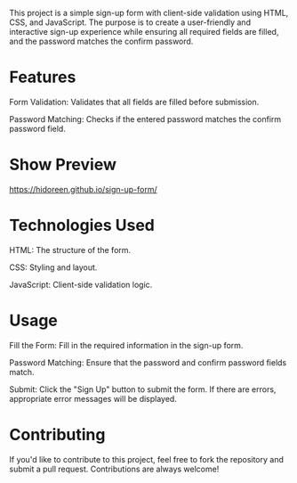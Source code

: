 This project is a simple sign-up form with client-side validation using HTML, CSS, and JavaScript. The purpose is to create a user-friendly and interactive sign-up experience while ensuring all required fields are filled, and the password matches the confirm password.

# Features
Form Validation: Validates that all fields are filled before submission.

Password Matching: Checks if the entered password matches the confirm password field.

# Show Preview 
https://hidoreen.github.io/sign-up-form/

# Technologies Used
HTML: The structure of the form.

CSS: Styling and layout.

JavaScript: Client-side validation logic.

# Usage
Fill the Form:
Fill in the required information in the sign-up form.

Password Matching:
Ensure that the password and confirm password fields match.

Submit:
Click the "Sign Up" button to submit the form. If there are errors, appropriate error messages will be displayed.

# Contributing
If you'd like to contribute to this project, feel free to fork the repository and submit a pull request. Contributions are always welcome!
